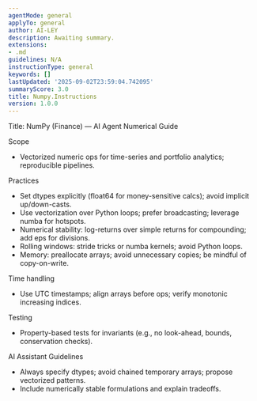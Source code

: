 ```yaml
---
agentMode: general
applyTo: general
author: AI-LEY
description: Awaiting summary.
extensions:
- .md
guidelines: N/A
instructionType: general
keywords: []
lastUpdated: '2025-09-02T23:59:04.742095'
summaryScore: 3.0
title: Numpy.Instructions
version: 1.0.0
---
```


Title: NumPy (Finance) — AI Agent Numerical Guide

Scope
- Vectorized numeric ops for time-series and portfolio analytics; reproducible pipelines.

Practices
- Set dtypes explicitly (float64 for money-sensitive calcs); avoid implicit up/down-casts.
- Use vectorization over Python loops; prefer broadcasting; leverage numba for hotspots.
- Numerical stability: log-returns over simple returns for compounding; add eps for divisions.
- Rolling windows: stride tricks or numba kernels; avoid Python loops.
- Memory: preallocate arrays; avoid unnecessary copies; be mindful of copy-on-write.

Time handling
- Use UTC timestamps; align arrays before ops; verify monotonic increasing indices.

Testing
- Property-based tests for invariants (e.g., no look-ahead, bounds, conservation checks).

AI Assistant Guidelines
- Always specify dtypes; avoid chained temporary arrays; propose vectorized patterns.
- Include numerically stable formulations and explain tradeoffs.